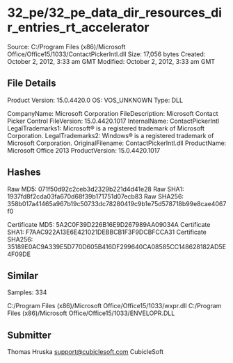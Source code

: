 32_pe/32_pe_data_dir_resources_dir_entries_rt_accelerator
=========================================================

Source:  C:/Program Files (x86)/Microsoft Office/Office15/1033/ContactPickerIntl.dll
Size:  17,056 bytes
Created:  October 2, 2012, 3:33 am GMT
Modified:  October 2, 2012, 3:33 am GMT

File Details
------------

Product Version:  15.0.4420.0
OS:  VOS_UNKNOWN
Type:  DLL

CompanyName:  Microsoft Corporation
FileDescription:  Microsoft Contact Picker Control
FileVersion:  15.0.4420.1017
InternalName:  ContactPickerIntl
LegalTrademarks1:  Microsoft® is a registered trademark of Microsoft Corporation.
LegalTrademarks2:  Windows® is a registered trademark of Microsoft Corporation.
OriginalFilename:  ContactPickerIntl.dll
ProductName:  Microsoft Office 2013
ProductVersion:  15.0.4420.1017

Hashes
------

Raw MD5:  071f50d92c2ceb3d2329b221d4d41e28
Raw SHA1:  1937fd8f2cda03fa670d68f39b171751d07ecb83
Raw SHA256:  358b017a41465a967b19c50733dc78280419c9b1e75d578718b99e8cae4067f0

Certificate MD5:  5A2C0F39D226B16E9D267989AA09034A
Certificate SHA1:  F7AAC922A13E6E421021DEBBCB1F3F9DCBFCCA31
Certificate SHA256:  35189E0AC9A339E5D770D605B416DF299640CA08585CC148628182AD5E4F09DE

Similar
-------

Samples:  334

C:/Program Files (x86)/Microsoft Office/Office15/1033/wxpr.dll
C:/Program Files (x86)/Microsoft Office/Office15/1033/ENVELOPR.DLL

Submitter
---------

Thomas Hruska
support@cubiclesoft.com
CubicleSoft
